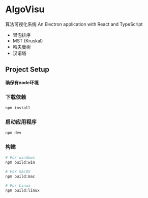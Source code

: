 # AlgoVisu

算法可视化系统
An Electron application with React and TypeScript

* 冒泡排序
* MST (Kruskal)
* 哈夫曼树
* 汉诺塔

## Project Setup

**确保有node环境**

### 下载依赖

```bash
npm install
```

### 启动应用程序

```bash
npm dev
```

### 构建

```bash
# For windows
npm build:win

# For macOS
npm build:mac

# For Linux
npm build:linux
```
